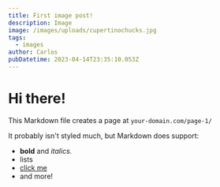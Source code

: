 ```yaml
---
title: First image post!
description: Image
image: /images/uploads/cupertinochucks.jpg
tags:
  - images
author: Carlos
pubDatetime: 2023-04-14T23:35:10.053Z
---
```

# Hi there!

This Markdown file creates a page at `your-domain.com/page-1/`

It probably isn't styled much, but Markdown does support:
- **bold** and _italics._
- lists
- [click me](https://astro.build)
- and more!
